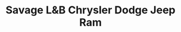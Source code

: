 ---
title: "Savage L&B Chrysler Dodge Jeep Ram"
url: /robesonia/savage-lundb-chrysler-dodge-jeep-ram/
shop: Autohaus
---